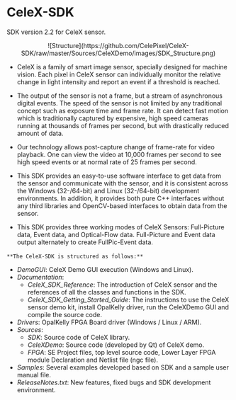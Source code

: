 # CeleX-SDK
SDK version 2.2 for CeleX sensor.

<div align=center>![Structure](https://github.com/CelePixel/CeleX-SDK/raw/master/Sources/CeleXDemo/images/SDK_Structure.png)</div>

* CeleX is a family of smart image sensor, specially designed for machine vision. Each pixel in CeleX
sensor can individually monitor the relative change in light intensity and report an event if a threshold is
reached.

* The output of the sensor is not a frame, but a stream of asynchronous digital events. The speed of the sensor
is not limited by any traditional concept such as exposure time and frame rate. It can detect fast motion
which is traditionally captured by expensive, high speed cameras running at thousands of frames per second,
but with drastically reduced amount of data.

* Our technology allows post-capture change of frame-rate for video playback. One can view the video at
10,000 frames per second to see high speed events or at normal rate of 25 frames per second.

* This SDK provides an easy-to-use software interface to get data from the sensor and communicate with the
sensor, and it is consistent across the Windows (32-/64-bit) and Linux (32-/64-bit) development
environments. In addition, it provides both pure C++ interfaces without any third libraries and
OpenCV-based interfaces to obtain data from the sensor.

* This SDK provides three working modes of CeleX Sensors: Full-Picture data, Event data, and
Optical-Flow data. Full-Picture and Event data output alternately to create FullPic-Event data.

`**The CeleX-SDK is structured as follows:**`

* _DemoGUI_: CeleX Demo GUI execution (Windows and Linux).
* _Documentation_:
  * _CeleX_SDK_Reference_: The introduction of CeleX sensor and the references of all the classes and functions in the SDK.
  * _CeleX_SDK_Getting_Started_Guide_: The instructions to use the CeleX sensor demo kit, install OpalKelly driver, run the CeleXDemo GUI and compile the source code.
* _Drivers_: OpalKelly FPGA Board driver (Windows / Linux / ARM).
* _Sources_:
  * _SDK_: Source code of CeleX library.
  * _CeleXDemo_: Source code (developed by Qt) of CeleX demo.
  * _FPGA_: SE Project files, top level source code, Lower Layer FPGA module Declaration and Netlist file (ngc file).
* _Samples_: Several examples developed based on SDK and a sample user manual file.
* _ReleaseNotes.txt_: New features, fixed bugs and SDK development environment.
